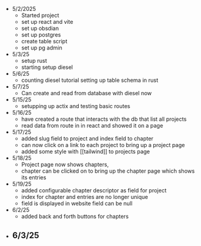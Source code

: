 - 5/2/2025
	- Started project
	- set up react and vite
	- set up obsdian
	- set up postgres
	- create table script
	- set up pg admin
- 5/3/25
	- setup rust 
	- starting setup diesel
- 5/6/25
	- counting diesel tutorial setting up table schema in rust
- 5/7/25
	- Can create and read from database with diesel now
- 5/15/25
	- setupping up actix and testing basic routes
- 5/16/25
	- have created a route that interacts with the db that list all projects
	- read data from route in in react and showed it on a page
- 5/17/25
	- added slug field to project and index field to chapter 
	- can now click on a link to each project to bring up a project page
	- added some style with [[tailwind]] to projects page
- 5/18/25
	- Project page now shows chapters, 
	- chapter can be clicked on to bring up the chapter page which shows its entries
- 5/19/25
	- added configurable chapter descriptor as field for project
	- index for chapter and entries are no longer unique 
	- field is displayed in website field can be null
- 6/2/25
	- added back and forth buttons for chapters
- 6/3/25
	- 